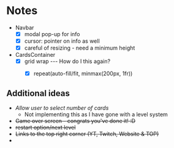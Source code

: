 

# Notes


- Navbar
  - [x] modal pop-up for info
  - [x] cursor: pointer on info as well
  - [x] careful of resizing - need a minimum height

- CardsContainer
  - [x] grid wrap --- How do I this again? 
    - [x] repeat(auto-fill/fit, minmax(200px, 1fr))


  
  
## Additional ideas

- *Allow user to select number of cards*
  - Not implementing this as I have gone with a level system
- ~~Game over screen - congrats you've done it! :D~~
- ~~restart option/next level~~
- ~~Links to the top right corner (YT, Twitch, Website & TOP)~~
- 




